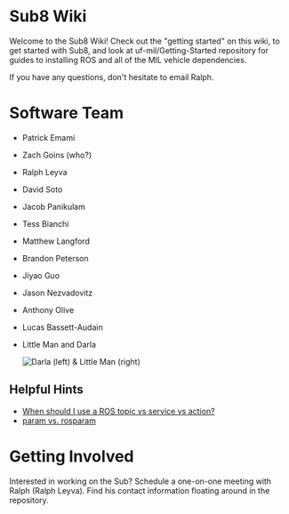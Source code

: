 # Sub8 Wiki

Welcome to the Sub8 Wiki! Check out the "getting started" on this wiki, to get started with Sub8, and look at uf-mil/Getting-Started repository for guides to installing ROS and all of the MIL vehicle dependencies.

If you have any questions, don't hesitate to email Ralph.

# Software Team

* Patrick Emami

* Zach Goins (who?)

* Ralph Leyva

* David Soto

* Jacob Panikulam

* Tess Bianchi

* Matthew Langford

* Brandon Peterson

* Jiyao Guo

* Jason Nezvadovitz

* Anthony Olive

* Lucas Bassett-Audain

* Little Man and Darla

    ![Darla (left) & Little Man (right)](http://s31.postimg.org/s370klg23/IMG_20160423_014247.jpg)

## Helpful Hints
* [When should I use a ROS topic vs service vs action?](http://answers.ros.org/question/11834/when-should-i-use-topics-vs-services-vs-actionlib-actions-vs-dynamic_reconfigure/)
* [param vs. rosparam](http://answers.ros.org/question/37916/when-to-use-param-and-rosparam-on-launch-file/)

# Getting Involved

Interested in working on the Sub? Schedule a one-on-one meeting with Ralph (Ralph Leyva). Find his contact information floating around in the repository.